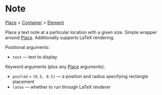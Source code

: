 # Note

<span class="inherit">[Place](#Place) > [Container](#Container) > [Element](#Element)</span>

Place a text note at a particular location with a given size. Simple wrapper around [Place](#Place). Additionally supports LaTeX rendering.

Positional arguments:
- `text` — text to display

Keyword arguments (plus any [Place](#Place) arguments):
- `pos`/`rad` = `[0.5, 0.5]` — a position and radius specifying rectangle placement
- `latex` — whether to run through LaTeX renderer
